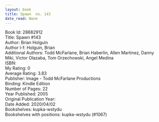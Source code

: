 ```yaml
---
layout: book
title: Spawn  no. 143
date_read: None
---
```


Book Id: 28682912<br />
Title: Spawn #143<br />
Author: Brian Holguin<br />
Author l-f: Holguin, Brian<br />
Additional Authors: Todd McFarlane, Brian Haberlin, Allen Martinez, Danny Miki, Victor Olazaba, Tom Orzechowski, Angel  Medina<br />
ISBN: <br />
My Rating: 0<br />
Average Rating: 3.83<br />
Publisher: Image - Todd McFarlane Productions<br />
Binding: Kindle Edition<br />
Number of Pages: 22<br />
Year Published: 2005<br />
Original Publication Year: <br />
Date Added: 2020/04/02<br />
Bookshelves: kupka-wstydu<br />
Bookshelves with positions: kupka-wstydu (#1067)<br />


